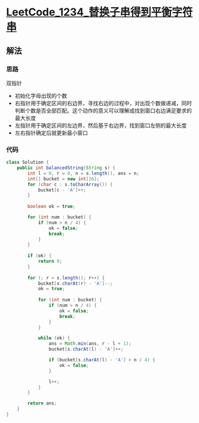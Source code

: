 # [LeetCode_1234_替换子串得到平衡字符串](https://leetcode.cn/problems/replace-the-substring-for-balanced-string/)
## 解法
### 思路
双指针
- 初始化字母出现的个数
- 右指针用于确定区间的右边界，寻找右边的过程中，对出现个数做递减，同时判断个数是否全部匹配。这个动作的意义可以理解成找到窗口右边满足要求的最大长度
- 左指针用于确定区间的左边界，然后基于右边界，找到窗口左侧的最大长度
- 左右指针确定后就更新最小窗口
### 代码
```java
class Solution {
    public int balancedString(String s) {
        int l = 0, r = 0, n = s.length(), ans = n;
        int[] bucket = new int[26];
        for (char c : s.toCharArray()) {
            bucket[c - 'A']++;
        }
        
        boolean ok = true;

        for (int num : bucket) {
            if (num > n / 4) {
                ok = false;
                break;
            }
        }
        
        if (ok) {
            return 0;
        }
        
        for (; r < s.length(); r++) {
            bucket[s.charAt(r) - 'A']--;
            ok = true;
            
            for (int num : bucket) {
                if (num > n / 4) {
                    ok = false;
                    break;
                }
            }

            while (ok) {
                ans = Math.min(ans, r - l + 1);
                bucket[s.charAt(l) - 'A']++;

                if (bucket[s.charAt(l) - 'A'] > n / 4) {
                    ok = false;
                }

                l++;
            }
        }

        return ans;
    }
}
```